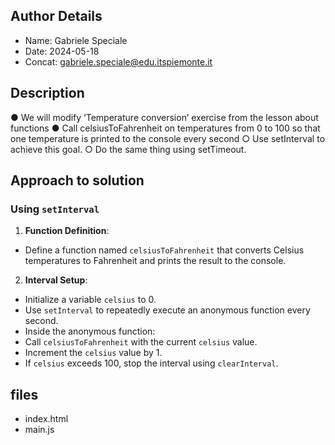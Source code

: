 ## Author Details

* Name: Gabriele Speciale
* Date: 2024-05-18
* Concat: gabriele.speciale@edu.itspiemonte.it



## Description

● We will modify ‘Temperature conversion’ exercise from the lesson about 
  functions
● Call celsiusToFahrenheit on temperatures from 0 to 100 so that one 
  temperature is printed to the console every second
 ○ Use setInterval to achieve this goal.
 ○ Do the same thing using setTimeout.

 




## Approach to solution

### Using `setInterval`

1. **Function Definition**:
- Define a function named `celsiusToFahrenheit` that converts Celsius temperatures to Fahrenheit and prints the result to the console.

2. **Interval Setup**:
- Initialize a variable `celsius` to 0.
- Use `setInterval` to repeatedly execute an anonymous function every second.
- Inside the anonymous function:
- Call `celsiusToFahrenheit` with the current `celsius` value.
- Increment the `celsius` value by 1.
- If `celsius` exceeds 100, stop the interval using `clearInterval`.




## files

* index.html
* main.js